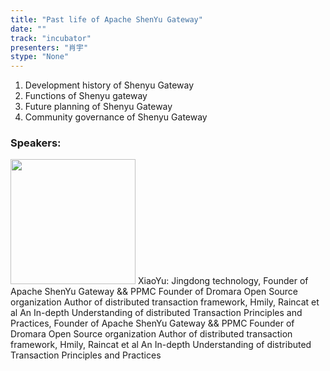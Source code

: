 ```yaml
---
title: "Past life of Apache ShenYu Gateway"
date: "" 
track: "incubator"
presenters: "肖宇"
stype: "None"
---
```

1. Development history of Shenyu Gateway
2. Functions of Shenyu gateway
3. Future planning of Shenyu Gateway
4. Community governance of Shenyu Gateway
 ### Speakers: 
 <img src="images/speaker/1024.png" width="200" />
 XiaoYu: Jingdong technology, Founder of Apache ShenYu Gateway && PPMC
Founder of Dromara Open Source organization
Author of distributed transaction framework, Hmily, Raincat et al
An In-depth Understanding of distributed Transaction Principles and Practices, Founder of Apache ShenYu Gateway && PPMC
Founder of Dromara Open Source organization
Author of distributed transaction framework, Hmily, Raincat et al
An In-depth Understanding of distributed Transaction Principles and Practices
 